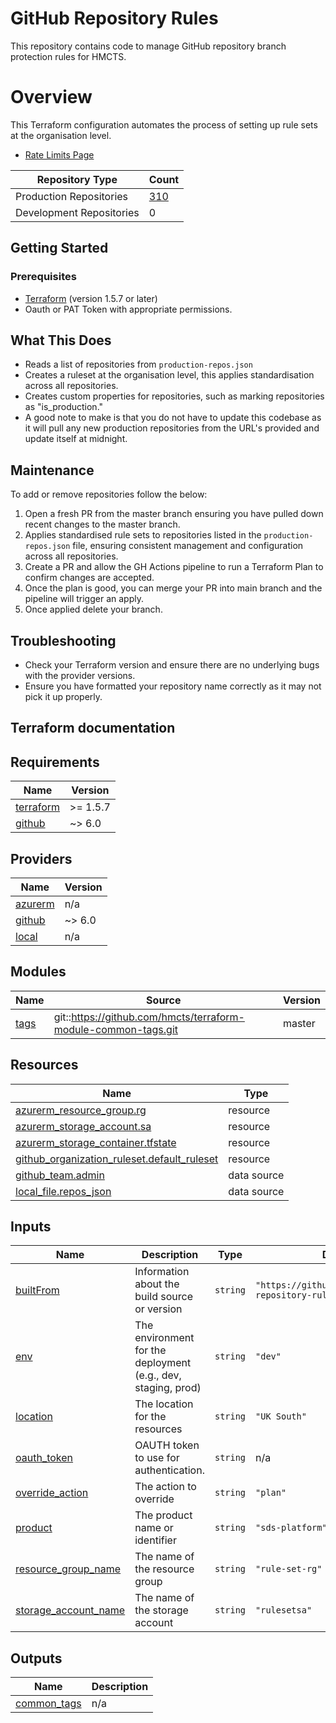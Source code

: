 # GitHub Repository Rules

This repository contains code to manage GitHub repository branch protection rules for HMCTS.

# Overview

This Terraform configuration automates the process of setting up rule sets at the organisation level.

- [Rate Limits Page](https://docs.github.com/en/rest/using-the-rest-api/rate-limits-for-the-rest-api?apiVersion=2022-11-28)

<!--START_PRODUCTION_COUNT-->

| **Repository Type**       | **Count** |
|---------------------------|-----------|
| Production Repositories   | [310](../production-repos.json)        |
| Development Repositories  | 0        |
<!--END_PRODUCTION_COUNT-->

## Getting Started

### Prerequisites

- [Terraform](https://www.terraform.io/downloads.html) (version 1.5.7 or later)
- Oauth or PAT Token with appropriate permissions.


## What This Does

- Reads a list of repositories from `production-repos.json`
- Creates a ruleset at the organisation level, this applies standardisation across all repositories.
- Creates custom properties for repositories, such as marking repositories as "is_production."
- A good note to make is that you do not have to update this codebase as it will pull any new production repositories from the URL's provided and update itself at midnight.


## Maintenance

To add or remove repositories follow the below:

1. Open a fresh PR from the master branch ensuring you have pulled down recent changes to the master branch.
2. Applies standardised rule sets to repositories listed in the `production-repos.json` file, ensuring consistent management and configuration across all repositories.
3. Create a PR and allow the GH Actions pipeline to run a Terraform Plan to confirm changes are accepted.
4. Once the plan is good, you can merge your PR into main branch and the pipeline will trigger an apply.
5. Once applied delete your branch.


## Troubleshooting

- Check your Terraform version and ensure there are no underlying bugs with the provider versions.
- Ensure you have formatted your repository name correctly as it may not pick it up properly.

## Terraform documentation

## Requirements

| Name | Version |
|------|---------|
| <a name="requirement_terraform"></a> [terraform](#requirement\_terraform) | >= 1.5.7 |
| <a name="requirement_github"></a> [github](#requirement\_github) | ~> 6.0 |

## Providers

| Name | Version |
|------|---------|
| <a name="provider_azurerm"></a> [azurerm](#provider\_azurerm) | n/a |
| <a name="provider_github"></a> [github](#provider\_github) | ~> 6.0 |
| <a name="provider_local"></a> [local](#provider\_local) | n/a |

## Modules

| Name | Source | Version |
|------|--------|---------|
| <a name="module_tags"></a> [tags](#module\_tags) | git::https://github.com/hmcts/terraform-module-common-tags.git | master |

## Resources

| Name | Type |
|------|------|
| [azurerm_resource_group.rg](https://registry.terraform.io/providers/hashicorp/azurerm/latest/docs/resources/resource_group) | resource |
| [azurerm_storage_account.sa](https://registry.terraform.io/providers/hashicorp/azurerm/latest/docs/resources/storage_account) | resource |
| [azurerm_storage_container.tfstate](https://registry.terraform.io/providers/hashicorp/azurerm/latest/docs/resources/storage_container) | resource |
| [github_organization_ruleset.default_ruleset](https://registry.terraform.io/providers/integrations/github/latest/docs/resources/organization_ruleset) | resource |
| [github_team.admin](https://registry.terraform.io/providers/integrations/github/latest/docs/data-sources/team) | data source |
| [local_file.repos_json](https://registry.terraform.io/providers/hashicorp/local/latest/docs/data-sources/file) | data source |

## Inputs

| Name | Description | Type | Default | Required |
|------|-------------|------|---------|:--------:|
| <a name="input_builtFrom"></a> [builtFrom](#input\_builtFrom) | Information about the build source or version | `string` | `"https://github.com/hmcts/github-repository-rules"` | no |
| <a name="input_env"></a> [env](#input\_env) | The environment for the deployment (e.g., dev, staging, prod) | `string` | `"dev"` | no |
| <a name="input_location"></a> [location](#input\_location) | The location for the resources | `string` | `"UK South"` | no |
| <a name="input_oauth_token"></a> [oauth\_token](#input\_oauth\_token) | OAUTH token to use for authentication. | `string` | n/a | yes |
| <a name="input_override_action"></a> [override\_action](#input\_override\_action) | The action to override | `string` | `"plan"` | no |
| <a name="input_product"></a> [product](#input\_product) | The product name or identifier | `string` | `"sds-platform"` | no |
| <a name="input_resource_group_name"></a> [resource\_group\_name](#input\_resource\_group\_name) | The name of the resource group | `string` | `"rule-set-rg"` | no |
| <a name="input_storage_account_name"></a> [storage\_account\_name](#input\_storage\_account\_name) | The name of the storage account | `string` | `"rulesetsa"` | no |

## Outputs

| Name | Description |
|------|-------------|
| <a name="output_common_tags"></a> [common\_tags](#output\_common\_tags) | n/a |
